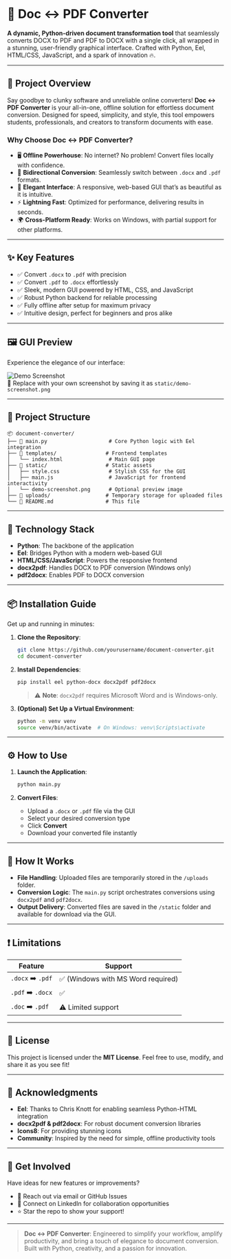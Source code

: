 # 🌟 Doc ↔ PDF Converter

**A dynamic, Python-driven document transformation tool** that seamlessly converts DOCX to PDF and PDF to DOCX with a single click, all wrapped in a stunning, user-friendly graphical interface. Crafted with Python, Eel, HTML/CSS, JavaScript, and a spark of innovation 🔥.

---

## 🚀 Project Overview

Say goodbye to clunky software and unreliable online converters! **Doc ↔ PDF Converter** is your all-in-one, offline solution for effortless document conversion. Designed for speed, simplicity, and style, this tool empowers students, professionals, and creators to transform documents with ease.

### Why Choose Doc ↔ PDF Converter?

- 🖥 **Offline Powerhouse**: No internet? No problem! Convert files locally with confidence.
- 🔄 **Bidirectional Conversion**: Seamlessly switch between `.docx` and `.pdf` formats.
- 🎨 **Elegant Interface**: A responsive, web-based GUI that’s as beautiful as it is intuitive.
- ⚡ **Lightning Fast**: Optimized for performance, delivering results in seconds.
- 🌍 **Cross-Platform Ready**: Works on Windows, with partial support for other platforms.

---

## ✨ Key Features

- ✅ Convert `.docx` to `.pdf` with precision
- ✅ Convert `.pdf` to `.docx` effortlessly
- ✅ Sleek, modern GUI powered by HTML, CSS, and JavaScript
- ✅ Robust Python backend for reliable processing
- ✅ Fully offline after setup for maximum privacy
- ✅ Intuitive design, perfect for beginners and pros alike

---

## 🖼 GUI Preview

Experience the elegance of our interface:

![Demo Screenshot](static/demo-screenshot.png)\
📸 Replace with your own screenshot by saving it as `static/demo-screenshot.png`

---

## 📂 Project Structure

```plaintext
📦 document-converter/
├── 🧠 main.py                    # Core Python logic with Eel integration
├── 📁 templates/                # Frontend templates
│   └── index.html               # Main GUI page
├── 📁 static/                   # Static assets
│   ├── style.css                # Stylish CSS for the GUI
│   ├── main.js                  # JavaScript for frontend interactivity
│   └── demo-screenshot.png      # Optional preview image
├── 📁 uploads/                  # Temporary storage for uploaded files
└── 📄 README.md                 # This file
```

---

## 🔧 Technology Stack

- **Python**: The backbone of the application
- **Eel**: Bridges Python with a modern web-based GUI
- **HTML/CSS/JavaScript**: Powers the responsive frontend
- **docx2pdf**: Handles DOCX to PDF conversion (Windows only)
- **pdf2docx**: Enables PDF to DOCX conversion

---

## 📦 Installation Guide

Get up and running in minutes:

1. **Clone the Repository**:

   ```bash
   git clone https://github.com/yourusername/document-converter.git
   cd document-converter
   ```

2. **Install Dependencies**:

   ```bash
   pip install eel python-docx docx2pdf pdf2docx
   ```

   > ⚠️ **Note**: `docx2pdf` requires Microsoft Word and is Windows-only.

3. **(Optional) Set Up a Virtual Environment**:

   ```bash
   python -m venv venv
   source venv/bin/activate  # On Windows: venv\Scripts\activate
   ```

---

## ⚙️ How to Use

1. **Launch the Application**:

   ```bash
   python main.py
   ```

2. **Convert Files**:

   - Upload a `.docx` or `.pdf` file via the GUI
   - Select your desired conversion type
   - Click **Convert**
   - Download your converted file instantly

---

## 🧠 How It Works

- **File Handling**: Uploaded files are temporarily stored in the `/uploads` folder.
- **Conversion Logic**: The `main.py` script orchestrates conversions using `docx2pdf` and `pdf2docx`.
- **Output Delivery**: Converted files are saved in the `/static` folder and available for download via the GUI.

---

## ❗ Limitations

| Feature | Support |
| --- | --- |
| `.docx` ➡️ `.pdf` | ✅ (Windows with MS Word required) |
| `.pdf` ➡️ `.docx` | ✅ |
| `.doc` ➡️ `.pdf` | ⚠️ Limited support |

---

## 📜 License

This project is licensed under the **MIT License**. Feel free to use, modify, and share it as you see fit!

---

## 🙌 Acknowledgments

- **Eel**: Thanks to Chris Knott for enabling seamless Python-HTML integration
- **docx2pdf & pdf2docx**: For robust document conversion libraries
- **Icons8**: For providing stunning icons
- **Community**: Inspired by the need for simple, offline productivity tools

---

## 💬 Get Involved

Have ideas for new features or improvements?

- 📧 Reach out via email or GitHub Issues
- 🤝 Connect on LinkedIn for collaboration opportunities
- ⭐ Star the repo to show your support!

---

> **Doc ↔ PDF Converter**: Engineered to simplify your workflow, amplify productivity, and bring a touch of elegance to document conversion.\
> Built with Python, creativity, and a passion for innovation.
